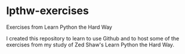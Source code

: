 # lpthw-exercises
Exercises from Learn Python the Hard Way

I created this repository to learn to use Github and to host some of the exercises from my study of Zed Shaw's Learn Python the Hard Way.
